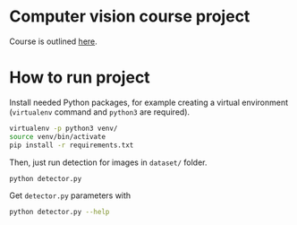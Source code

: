 # Computer vision course project

Course is outlined [here](http://en.didattica.unipd.it/off/2017/LM/IN/IN0521/000ZZ/INP6075837/N2CN1).

# How to run project
Install needed Python packages, for example creating a virtual environment (`virtualenv` command and `python3` are required).
```bash
virtualenv -p python3 venv/
source venv/bin/activate
pip install -r requirements.txt
```

Then, just run detection for images in `dataset/` folder.
```bash
python detector.py
```

Get `detector.py` parameters with
```bash
python detector.py --help
```
